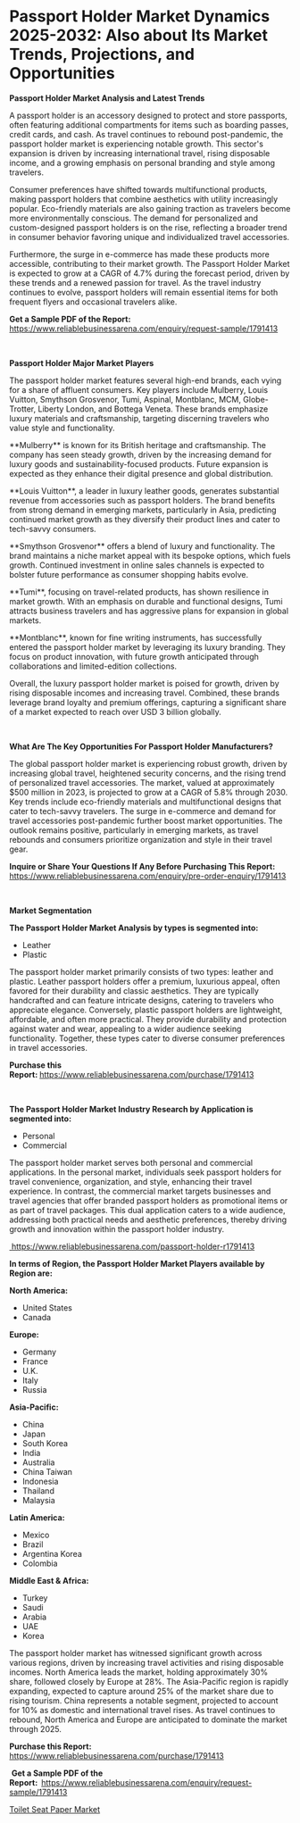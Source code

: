 <p><h1>Passport Holder Market Dynamics 2025-2032: Also about Its Market Trends, Projections, and Opportunities</h1></p><p><strong>Passport Holder Market Analysis and Latest Trends</strong></p>
<p><p>A passport holder is an accessory designed to protect and store passports, often featuring additional compartments for items such as boarding passes, credit cards, and cash. As travel continues to rebound post-pandemic, the passport holder market is experiencing notable growth. This sector's expansion is driven by increasing international travel, rising disposable income, and a growing emphasis on personal branding and style among travelers.</p><p>Consumer preferences have shifted towards multifunctional products, making passport holders that combine aesthetics with utility increasingly popular. Eco-friendly materials are also gaining traction as travelers become more environmentally conscious. The demand for personalized and custom-designed passport holders is on the rise, reflecting a broader trend in consumer behavior favoring unique and individualized travel accessories.</p><p>Furthermore, the surge in e-commerce has made these products more accessible, contributing to their market growth. The Passport Holder Market is expected to grow at a CAGR of 4.7% during the forecast period, driven by these trends and a renewed passion for travel. As the travel industry continues to evolve, passport holders will remain essential items for both frequent flyers and occasional travelers alike.</p></p>
<p><strong>Get a Sample PDF of the Report:&nbsp;</strong> <a href="https://www.reliablebusinessarena.com/enquiry/request-sample/1791413?utm_campaign=1990&utm_medium=2&utm_source=Github&utm_content=ia&utm_term=04042025&utm_id=passport-holder">https://www.reliablebusinessarena.com/enquiry/request-sample/1791413</a></p>
<p>&nbsp;</p>
<p><strong>Passport Holder Major Market Players</strong></p>
<p><p>The passport holder market features several high-end brands, each vying for a share of affluent consumers. Key players include Mulberry, Louis Vuitton, Smythson Grosvenor, Tumi, Aspinal, Montblanc, MCM, Globe-Trotter, Liberty London, and Bottega Veneta. These brands emphasize luxury materials and craftsmanship, targeting discerning travelers who value style and functionality.</p><p>**Mulberry** is known for its British heritage and craftsmanship. The company has seen steady growth, driven by the increasing demand for luxury goods and sustainability-focused products. Future expansion is expected as they enhance their digital presence and global distribution.</p><p>**Louis Vuitton**, a leader in luxury leather goods, generates substantial revenue from accessories such as passport holders. The brand benefits from strong demand in emerging markets, particularly in Asia, predicting continued market growth as they diversify their product lines and cater to tech-savvy consumers.</p><p>**Smythson Grosvenor** offers a blend of luxury and functionality. The brand maintains a niche market appeal with its bespoke options, which fuels growth. Continued investment in online sales channels is expected to bolster future performance as consumer shopping habits evolve.</p><p>**Tumi**, focusing on travel-related products, has shown resilience in market growth. With an emphasis on durable and functional designs, Tumi attracts business travelers and has aggressive plans for expansion in global markets.</p><p>**Montblanc**, known for fine writing instruments, has successfully entered the passport holder market by leveraging its luxury branding. They focus on product innovation, with future growth anticipated through collaborations and limited-edition collections.</p><p>Overall, the luxury passport holder market is poised for growth, driven by rising disposable incomes and increasing travel. Combined, these brands leverage brand loyalty and premium offerings, capturing a significant share of a market expected to reach over USD 3 billion globally.</p></p>
<p>&nbsp;</p>
<p><strong>What Are The Key Opportunities For Passport Holder Manufacturers?</strong></p>
<p><p>The global passport holder market is experiencing robust growth, driven by increasing global travel, heightened security concerns, and the rising trend of personalized travel accessories. The market, valued at approximately $500 million in 2023, is projected to grow at a CAGR of 5.8% through 2030. Key trends include eco-friendly materials and multifunctional designs that cater to tech-savvy travelers. The surge in e-commerce and demand for travel accessories post-pandemic further boost market opportunities. The outlook remains positive, particularly in emerging markets, as travel rebounds and consumers prioritize organization and style in their travel gear.</p></p>
<p><strong>Inquire or Share Your Questions If Any Before Purchasing This Report:</strong> <a href="https://www.reliablebusinessarena.com/enquiry/pre-order-enquiry/1791413?utm_campaign=1990&utm_medium=2&utm_source=Github&utm_content=ia&utm_term=04042025&utm_id=passport-holder">https://www.reliablebusinessarena.com/enquiry/pre-order-enquiry/1791413</a></p>
<p>&nbsp;</p>
<p><strong>Market Segmentation</strong></p>
<p><strong>The Passport Holder Market Analysis by types is segmented into:</strong></p>
<p><ul><li>Leather</li><li>Plastic</li></ul></p>
<p><p>The passport holder market primarily consists of two types: leather and plastic. Leather passport holders offer a premium, luxurious appeal, often favored for their durability and classic aesthetics. They are typically handcrafted and can feature intricate designs, catering to travelers who appreciate elegance. Conversely, plastic passport holders are lightweight, affordable, and often more practical. They provide durability and protection against water and wear, appealing to a wider audience seeking functionality. Together, these types cater to diverse consumer preferences in travel accessories.</p></p>
<p><strong>Purchase this Report:&nbsp;</strong><a href="https://www.reliablebusinessarena.com/purchase/1791413?utm_campaign=1990&utm_medium=2&utm_source=Github&utm_content=ia&utm_term=04042025&utm_id=passport-holder">https://www.reliablebusinessarena.com/purchase/1791413</a></p>
<p>&nbsp;</p>
<p><strong>The Passport Holder Market Industry Research by Application is segmented into:</strong></p>
<p><ul><li>Personal</li><li>Commercial</li></ul></p>
<p><p>The passport holder market serves both personal and commercial applications. In the personal market, individuals seek passport holders for travel convenience, organization, and style, enhancing their travel experience. In contrast, the commercial market targets businesses and travel agencies that offer branded passport holders as promotional items or as part of travel packages. This dual application caters to a wide audience, addressing both practical needs and aesthetic preferences, thereby driving growth and innovation within the passport holder industry.</p></p>
<p><a href="https://www.reliablebusinessarena.com/passport-holder-r1791413?utm_campaign=1990&utm_medium=2&utm_source=Github&utm_content=ia&utm_term=04042025&utm_id=passport-holder">&nbsp;https://www.reliablebusinessarena.com/passport-holder-r1791413</a></p>
<p><strong>In terms of Region, the Passport Holder Market Players available by Region are:</strong></p>
<p>
    <p> <strong> North America: </strong>
        <ul>
            <li>United States</li>
            <li>Canada</li>
        </ul>
        </p> 
    <p> <strong> Europe: </strong>
        <ul>
            <li>Germany</li>
            <li>France</li>
            <li>U.K.</li>
            <li>Italy</li>
            <li>Russia</li>
        </ul>
        </p> 
    <p> <strong> Asia-Pacific: </strong>
        <ul>
            <li>China</li>
            <li>Japan</li>
            <li>South Korea</li>
            <li>India</li>
            <li>Australia</li>
            <li>China Taiwan</li>
            <li>Indonesia</li>
            <li>Thailand</li>
            <li>Malaysia</li>
        </ul>
        </p> 
    <p> <strong> Latin America: </strong>
        <ul>
            <li>Mexico</li>
            <li>Brazil</li>
            <li>Argentina Korea</li>
            <li>Colombia</li>
        </ul>
        </p> 
    <p> <strong> Middle East & Africa: </strong>
        <ul>
            <li>Turkey</li>
            <li>Saudi</li>
            <li>Arabia</li>
            <li>UAE</li>
            <li>Korea</li>
        </ul>
    </p>
    </p>
<p><p>The passport holder market has witnessed significant growth across various regions, driven by increasing travel activities and rising disposable incomes. North America leads the market, holding approximately 30% share, followed closely by Europe at 28%. The Asia-Pacific region is rapidly expanding, expected to capture around 25% of the market share due to rising tourism. China represents a notable segment, projected to account for 10% as domestic and international travel rises. As travel continues to rebound, North America and Europe are anticipated to dominate the market through 2025.</p></p>
<p><strong>Purchase this Report: </strong><a href="https://www.reliablebusinessarena.com/purchase/1791413?utm_campaign=1990&utm_medium=2&utm_source=Github&utm_content=ia&utm_term=04042025&utm_id=passport-holder">https://www.reliablebusinessarena.com/purchase/1791413</a></p>
<p>&nbsp;<strong>Get a Sample PDF of the Report:&nbsp;&nbsp;</strong><a href="https://www.reliablebusinessarena.com/enquiry/request-sample/1791413?utm_campaign=1990&utm_medium=2&utm_source=Github&utm_content=ia&utm_term=04042025&utm_id=passport-holder">https://www.reliablebusinessarena.com/enquiry/request-sample/1791413</a></p>
<p><strong></strong></p>
<p><p><a href="https://github.com/MarciaRunte/Market-Research-Report-List-2/blob/main/toilet-seat-paper-market.md?utm_campaign=1990&utm_medium=2&utm_source=Github&utm_content=ia&utm_term=04042025&utm_id=passport-holder">Toilet Seat Paper Market</a></p></p>